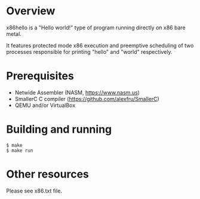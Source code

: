 # Overview

x86hello is a "Hello world!" type of program running directly on x86 bare metal.

It features protected mode x86 execution and preemptive scheduling of two processes responsible for printing "hello" and "world" respectively.


# Prerequisites

* Netwide Assembler (NASM, https://www.nasm.us)
* SmallerC C compiler (https://github.com/alexfru/SmallerC)
* QEMU and/or VirtualBox


# Building and running

```
$ make
$ make run
```


# Other resources

Please see x86.txt file.
